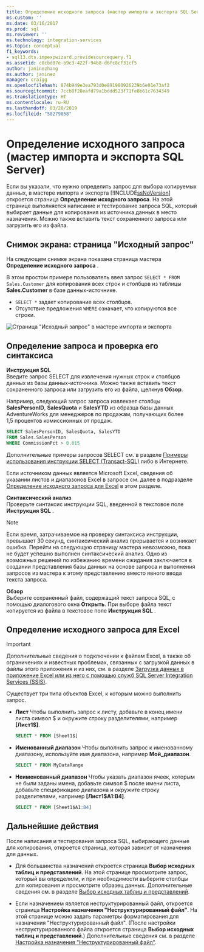 ```yaml
---
title: Определение исходного запроса (мастер импорта и экспорта SQL Server) | Документы Майкрософт
ms.custom: ''
ms.date: 03/16/2017
ms.prod: sql
ms.reviewer: ''
ms.technology: integration-services
ms.topic: conceptual
f1_keywords:
- sql13.dts.impexpwizard.providesourcequery.f1
ms.assetid: c8cbd07e-b9c3-422f-94b8-d6fc8cf31cf5
author: janinezhang
ms.author: janinez
manager: craigg
ms.openlocfilehash: 874b949e3ea793d0e891980926239b6e01e73af2
ms.sourcegitcommit: 7ccb8f28eafd79a1bddd523f71fe8b61c7634349
ms.translationtype: HT
ms.contentlocale: ru-RU
ms.lasthandoff: 03/20/2019
ms.locfileid: "58279858"
---
```

# <a name="provide-a-source-query-sql-server-import-and-export-wizard"></a>Определение исходного запроса (мастер импорта и экспорта SQL Server)
Если вы указали, что нужно определить запрос для выбора копируемых данных, в мастере импорта и экспорта [!INCLUDE[ssNoVersion](../../includes/ssnoversion-md.md)] откроется страница **Определение исходного запроса**. На этой странице выполняется написание и тестирование запроса SQL, который выбирает данные для копирования из источника данных в место назначения. Можно также вставить текст сохраненного запроса или загрузить его из файла.

## <a name="screen-shot-of-the-source-query-page"></a>Снимок экрана: страница "Исходный запрос"  
На следующем снимке экрана показана страница мастера **Определение исходного запроса** .
 
В этом простом примере пользователь ввел запрос `SELECT * FROM Sales.Customer` для копирования всех строк и столбцов из таблицы **Sales.Customer** в базе данных-источнике.
-   `SELECT *` задает копирование всех столбцов.
-   Отсутствие предложения `WHERE` означает, что копируются все строки.
  
 ![Страница "Исходный запрос" в мастере импорта и экспорта](../../integration-services/import-export-data/media/source-query.png "Страница \"Исходный запрос\" в мастере импорта и экспорта")  

## <a name="provide-the-query-and-check-its-syntax"></a>Определение запроса и проверка его синтаксиса
**Инструкция SQL**  
 Введите запрос SELECT для извлечения нужных строк и столбцов данных из базы данных-источника. Можно также вставить текст сохраненного запроса или загрузить его из файла, щелкнув **Обзор**. 
  
 Например, следующий запрос запроса извлекает столбцы **SalesPersonID**, **SalesQuota** и **SalesYTD** из образца базы данных AdventureWorks для менеджеров по продажам, получающих более 1,5 процентов комиссионных от продаж.  
  
```sql
SELECT SalesPersonID, SalesQuota, SalesYTD  
FROM Sales.SalesPerson  
WHERE CommissionPct > 0.015  
```  

Дополнительные примеры запросов SELECT см. в разделе [Примеры использования инструкции SELECT &#40;Transact-SQL&#41;](../../t-sql/queries/select-examples-transact-sql.md) либо в Интернете.  

Если источником данных является Microsoft Excel, сведения об указании листов и диапазонов Excel в запросе см. далее в подразделе [Определение исходного запроса для Excel](#excelQueries) в этом разделе.
  
 **Синтаксический анализ**  
 Проверьте синтаксис инструкции SQL, введенной в текстовое поле **Инструкция SQL** .  
  
> [!NOTE]
> Если время, затрачиваемое на проверку синтаксиса инструкции, превышает 30 секунд, синтаксический анализ прерывается и возникает ошибка. Перейти на следующую страницу мастера невозможно, пока не будет успешно выполнен синтаксический анализ. Одно из возможных решений по избежанию времени ожидания заключается в создании представления базы данных на основе запроса и выполнения запросов из мастера к этому представлению вместо явного ввода текста запроса.  
  
 **Обзор**  
 Выберите сохраненный файл, содержащий текст запроса SQL, с помощью диалогового окна **Открыть**. При выборе файла текст копируется из файла в текстовое поле **Инструкция SQL** .  
 
## <a name="excelQueries"></a> Определение исходного запроса для Excel

> [!IMPORTANT]
> Дополнительные сведения о подключении к файлам Excel, а также об ограничениях и известных проблемах, связанных с загрузкой данных в файлы этого приложения и из них, см. в разделе [Загрузка данных в приложение Excel или из него с помощью служб SQL Server Integration Services (SSIS)](../load-data-to-from-excel-with-ssis.md).

Существует три типа объектов Excel, к которым можно выполнить запрос.
-   **Лист** Чтобы выполнить запрос к листу, добавьте в конец имени листа символ $ и окружите строку разделителями, например **[Лист1$]**.

    ```sql
    SELECT * FROM [Sheet1$]
    ```

-   **Именованный диапазон** Чтобы выполнить запрос к именованному диапазону, используйте имя диапазона, например **Мой_диапазон**.
    
    ```sql
    SELECT * FROM MyDataRange
    ```

-   **Неименованный диапазон** Чтобы указать диапазон ячеек, которым не были заданы имена, добавьте символ $ после имени листа, добавьте спецификацию диапазона и окружите строку разделителями, например **[Лист1$A1:B4]**.

    ```sql
    SELECT * FROM [Sheet1$A1:B4]
    ```

## <a name="whats-next"></a>Дальнейшие действия  
 После написания и тестирования запроса SQL, выбирающего данные для копирования, откроется страница, которая зависит от назначения для данных.  
  
-   Для большинства назначений откроется страница **Выбор исходных таблиц и представлений**. На этой странице просмотрите запрос, который вы определили, и при необходимости выберите столбцы для копирования и просмотрите образец данных. Дополнительные сведения см. в разделе [Выбор исходных таблиц и представлений](../../integration-services/import-export-data/select-source-tables-and-views-sql-server-import-and-export-wizard.md).  
  
-   Если назначением является неструктурированный файл, откроется страница **Настройка назначения "Неструктурированный файл"**. На этой странице можно задать параметры форматирования для назначения "Неструктурированный файл". (После настройки неструктурированного файла откроется страница **Выбор исходных таблиц и представлений**.) Дополнительные сведения см. в разделе [Настройка назначения "Неструктурированный файл"](../../integration-services/import-export-data/configure-flat-file-destination-sql-server-import-and-export-wizard.md).  


